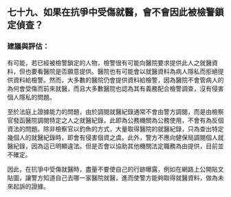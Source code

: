 ## 七十九、如果在抗爭中受傷就醫，會不會因此被檢警鎖定偵查？

### 建議與評估：

有可能，若已經被檢警鎖定的人物，檢警很有可能向醫院要求提供此人之就醫資料，但也要看醫院是否願意提供。醫院也有可能會以就醫資料為病人隱私而拒絕提供資料給檢警。然而，大多數的醫院仍會提供資料給檢警，因為醫院不會管病人的為何會受傷而前來就醫，而且大多數醫院也認為其有義務配合檢警調查，沒有侵害個人隱私的問題。

至於法庭上證據能力的問題，由於調閱就醫紀錄通常不會由警方調閱，而是由檢察官發函醫院調閱特定之人之就醫紀錄，此即為公務機關為公務使用，不會有為反個資法的問題。除非檢察官以釣魚的方式，大量取得醫院的就醫紀錄，只為查出特定幾個人的就醫紀錄時，即會有侵害個資之虞。此外，警方不應向健保局調閱個人就醫紀錄，因為這已明顯違法。但是否會以協助其他機關法定職務為由提供，目前並不確定。

因此，在抗爭中受傷就醫時，盡量不要使自己的行跡曝露，例如在網路上公開貼文貼圖，讓警方知道自己去哪一家醫院就醫，進而使警方能夠取得就醫資料，做為未來起訴的證據。
